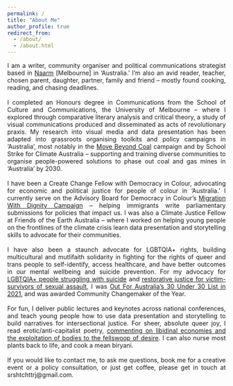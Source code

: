 ```yaml
---
permalink: /
title: "About Me"
author_profile: true
redirect_from: 
  - /about/
  - /about.html
---
```

<div align="justify"> 
  I am a writer, community organiser and political communications strategist based in <a href = "https://auspost.com.au/community-hub/traditional-place-names/naarm-introducing-traditional-place-name-of-melbourne">Naarm</a> [Melbourne] in ‘Australia.’ I’m also an avid reader, teacher, chosen parent, daughter, partner, family and friend – mostly found cooking, reading, and chasing deadlines. <br><br> 
  I completed an Honours degree in Communications from the School of Culture and Communications, the University of Melbourne – where I explored through comparative literary analysis and critical theory, a study of visual communications produced and disseminated as acts of revolutionary praxis. My research into visual media and data presentation has been adapted into grassroots organising toolkits and policy campaigns in ‘Australia’, most notably in the <a href = "https://www.movebeyondcoal.com/solution">Move Beyond Coal</a> campaign and by School Strike for Climate Australia – supporting and training diverse communities to organise people-powered solutions to phase out coal and gas mines in ‘Australia’ by 2030. <br><br>
  I have been a Create Change Fellow with Democracy in Colour, advocating for economic and political justice for people of colour in ‘Australia.’ I currently serve on the Advisory Board for Democracy in Colour’s <a href="https://democracyincolour.org/migration-with-dignity/">Migration With Dignity Campaign</a> – helping immigrants write parliamentary submissions for policies that impact us. I was also a Climate Justice Fellow at Friends of the Earth Australia – where I worked on helping young people on the frontlines of the climate crisis learn data presentation and storytelling skills to advocate for their communities. <br><br>
I have also been a staunch advocate for LGBTQIA+ rights, building multicultural and mutlifaith solidarity in fighting for the rights of queer and trans people to self-identify, access healthcare, and have better outcomes in our mental wellbeing and suicide prevention. For my advocacy for <a href = "https://www.charlee.org.au/">LGBTQIA+ people struggling with suicide</a> and <a href = "https://policy.unimelb.edu.au/MPF1359/">restorative justice for victim-survivors of sexual assault</a>, I was <a href = "https://www.outforaustralia.org/30-under-30-2021">Out For Australia’s 30 Under 30 List in 2021</a>, and was awarded Community Changemaker of the Year. <br><br>
For fun, I deliver public lectures and keynotes across national conferences, and teach young people how to use data presentation and storytelling to build narratives for intersectional justice. For sheer, absolute queer joy, I read erotic/anti-capitalist poetry, <a href = "https://emergingwritersfestival.org.au/event/dinner-party-press-short-smut/">commenting on libidinal economies and the exploitation of bodies to the fellswoop of desire</a>. I can also nurse most plants back to life, and cook a mean biryani. <br><br>
If you would like to contact me, to ask me questions, book me for a creative event or a policy consultation, or just get coffee, please get in touch at srshtchttrj@gmail.com. 

</div>
